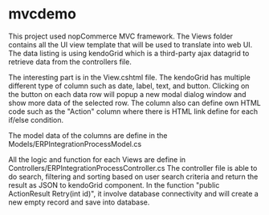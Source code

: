 # mvcdemo

This project used nopCommerce MVC framework. The Views folder contains all the UI view template that will be used to translate into web UI. The data listing is using kendoGrid which is a third-party ajax datagrid to retrieve data from the controllers file.

The interesting part is in the View.cshtml file. The kendoGrid has multiple different type of column such as date, label, text, and button. Clicking on the button on each data row will popup a new modal dialog window and show more data of the selected row. The column also can define own HTML code such as the "Action" column where there is HTML link define for each if/else condition.

The model data of the columns are define in the Models/ERPIntegrationProcessModel.cs

All the logic and function for each Views are define in Controllers/ERPIntegrationProcessController.cs The controller file is able to do search, filtering and sorting based on user search criteria and return the result as JSON to kendoGrid component. In the function "public ActionResult Retry(int id)", it involve database connectivity and will create a new empty record and save into database.
